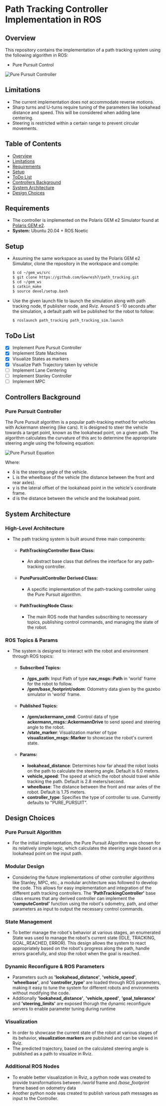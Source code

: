 # Path Tracking Controller Implementation in ROS

## Overview
This repository contains the implementation of a path tracking system using the following algorithm in ROS:
- Pure Pursuit Control

![Pure Pursuit Controller](https://raw.githubusercontent.com/Gowresh7/path_tracking/main/docs/PathTracking.gif)

## Limitations
- The current implementation does not accommodate reverse motions.
- Sharp turns and U-turns require tuning of the parameters like lookahead distance and speed. This will be considered when adding lane centering.
- Steering is restricted within a certain range to prevent circular movements.

## Table of Contents
- [Overview](#overview)
- [Limitations](#limitations)
- [Requirements](#requirements)
- [Setup](#setup)
- [ToDo List](#todo-list)
- [Controllers Background](#controllers-background)
- [System Architecture](#system-architecture)
- [Design Choices](#design-choices)

## Requirements
- The controller is implemented on the Polaris GEM e2 Simulator found at [Polaris GEM e2](https://github.com/GEM-Illinois/POLARIS_GEM_e2).
- **System:** Ubuntu 20.04 + ROS Noetic

## Setup
- Assuming the same workspace as used by the Polaris GEM e2 Simulator, clone the repository in the workspace and compile:

  ```bash
  $ cd ~/gem_ws/src
  $ git clone https://github.com/Gowresh7/path_tracking.git
  $ cd ~/gem_ws
  $ catkin_make
  $ source devel/setup.bash
  ```

- Use the given launch file to launch the simulation along with path tracking node, tf publisher node, and Rviz. Around 5 -10 seconds after the simulation, a default path will be published for the robot to follow:

  ```bash
  $ roslaunch path_tracking path_tracking_sim.launch
  ```

## ToDo List
- [x] Implement Pure Pursuit Controller
- [x] Implement State Machines
- [x] Visualize States as markers
- [x] Visualize Path Trajectory taken by vehicle
- [ ] Implement Lane Centering
- [ ] Implement Stanley Controller
- [ ] Implement MPC

## Controllers Background

### Pure Pursuit Controller 
The Pure Pursuit algorithm is a popular path-tracking method for vehicles with Ackermann steering (like cars). It is designed to steer the vehicle towards a target point, known as the lookahead point, on a given path. The algorithm calculates the curvature of this arc to determine the appropriate steering angle using the following equation:

![Pure Pursuit Equation](https://raw.githubusercontent.com/Gowresh7/path_tracking/main/docs/PurePursuit_Eqn.png)

Where:

- δ is the steering angle of the vehicle.
- L is the wheelbase of the vehicle (the distance between the front and rear axles).
- y is the lateral offset of the lookahead point in the vehicle's coordinate frame.
- d is the distance between the vehicle and the lookahead point.

## System Architecture

### High-Level Architecture
- The path tracking system is built around three main components:

    - #### PathTrackingController Base Class: 
        - An abstract base class that defines the interface for any path-tracking controller.

    - #### PurePursuitController Derived Class: 
        - A specific implementation of the path-tracking controller using the Pure Pursuit algorithm.

    - #### PathTrackingNode Class: 
        - The main ROS node that handles subscribing to necessary topics, publishing control commands, and managing the state of the robot.

### ROS Topics & Params
- The system is designed to interact with the robot and environment through ROS topics:

    - #### Subscribed Topics:
        - **/gps_path**: Input Path of type **nav_msgs::Path** in 'world' frame for the robot to follow.
        - **/gem/base_footprint/odom**: Odometry data given by the gazebo simulator in 'world' frame.

    - #### Published Topics:
        - **/gem/ackermann_cmd**: Control data of type **ackermann_msgs::AckermannDrive** to send speed and steering angle to the robot.
        - **/state_marker**: Visualization marker of type **visualization_msgs::Marker** to showcase the robot's current state.

    - #### Params:
        - **lookahead_distance**: Determines how far ahead the robot looks on the path to calculate the steering angle. Default is 6.0 meters.
        - **vehicle_speed**: The speed at which the robot should travel while tracking the path. Default is 2.8 meters/second.
        - **wheelbase**: The distance between the front and rear axles of the robot. Default is 1.75 meters.
        - **controller_type**: Specifies the type of controller to use. Currently defaults to "PURE_PURSUIT".

## Design Choices

### Pure Pursuit Algorithm
- For the initial implementation, the Pure Pursuit Algorithm was chosen for its relatively simple logic, which calculates the steering angle based on a lookahead point on the input path.

### Modular Design
- Considering the future implementations of other controller algorithms like Stanley, MPC, etc., a modular architecture was followed to develop the code. This allows for easy implementation and integration of the different path tracking controllers. The **'PathTrackingController'** base class ensures that any derived controller can implement the **'computeControl'** function using the robot's odometry, path, and other parameters as input to output the necessary control commands.

### State Management
- To better manage the robot's behavior at various stages, an enumerated State was used to manage the robot's current state (IDLE, TRACKING, GOAL_REACHED, ERROR). This design allows the system to react appropriately based on the robot's progress along the path, handle errors gracefully, and stop the robot when the goal is reached.

### Dynamic Reconfigure & ROS Parameters
- Parameters such as **'lookahead_distance'**, **'vehicle_speed'**, **'wheelbase'**, and **'controller_type'** are loaded through ROS parameters, making it easy to tune the system for different robots and environments without modifying the code.
- Additionally **'lookahead_distance'**, **'vehicle_speed'**, **'goal_tolerance'** and **'steering_limits'** are exposed thorugh the dynamic reconfigure servers to enable parameter tuning during runtime

### Visualization
- In order to showcase the current state of the robot at various stages of its behavior, **visualization markers** are published and can be viewed in Rviz.
- The predicted trajectory, based on the calculated steering angle is published as a path to visualize in Rviz.

### Additional ROS Nodes
- To enable better visualization in Rviz, a python node was created to provide transformations between */world* frame and */base_footprint* frame based on odometry data
- Another python node was created to publish various path messages as input to the Controller.